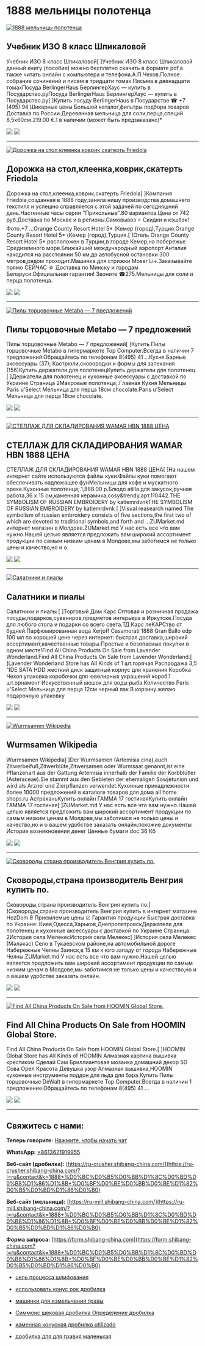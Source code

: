 # 1888 мельницы полотенца

<a href="https://swt.shibang-china.com/?l=ru&img&k=1888+%D0%BC%D0%B5%D0%BB%D1%8C%D0%BD%D0%B8%D1%86%D1%8B+%D0%BF%D0%BE%D0%BB%D0%BE%D1%82%D0%B5%D0%BD%D1%86%D0%B0" target="_blank">![1888 мельницы полотенца](http://static.shibang-china.com/all-800x300/1036.jpg)</a>

## Учебник ИЗО 8 класс Шпикаловой
Учебник ИЗО 8 класс Шпикаловой[ ]Учебник ИЗО 8 класс Шпикаловой данный книгу (пособие) можно бесплатно скачать в формате pdf,а также читать онлайн с компьютера и телефона.А.П.Чехов.Полное собрание сочинений и писем в тридцати томах.Письма в двенадцати томахПосуда BerlingerHaus БерлингерХаус ― купить в Посударство.руПосуда BerlingerHaus БерлингерХаус ― купить в Посударство.ру[ ]Купить посуду BerlingerHaus в Посударстве ☎ +7 (495) 94 Шикарные цены Большой каталог,фильтры подбора товаров Доставка по России.Деревянная мельница для соли,перца,специй 8,5х60см.219.00 €.1 в наличии (может быть предзаказано)*


<a href="https://whatsapp.shibangsoft.com/WhatsApp.php" target="_blank" title="WhatsApp">![](http://static.shibang-china.com/icon/whatsapp.png)</a> <a href="https://swt.shibang-china.com/?l=ru&icon&k=1888+%D0%BC%D0%B5%D0%BB%D1%8C%D0%BD%D0%B8%D1%86%D1%8B+%D0%BF%D0%BE%D0%BB%D0%BE%D1%82%D0%B5%D0%BD%D1%86%D0%B0" target="_blank">![](http://static.shibang-china.com/icon/chat-ru.png)</a>

---

<a href="https://swt.shibang-china.com/?l=ru&img&k=1888+%D0%BC%D0%B5%D0%BB%D1%8C%D0%BD%D0%B8%D1%86%D1%8B+%D0%BF%D0%BE%D0%BB%D0%BE%D1%82%D0%B5%D0%BD%D1%86%D0%B0" target="_blank">![Дорожка на стол,клеенка,коврик,скатерть Friedola](http://static.shibang-china.com/all-800x300/208.jpg)</a>

## Дорожка на стол,клеенка,коврик,скатерть Friedola
Дорожка на стол,клеенка,коврик,скатерть Friedola[ ]Компания Friedola,созданная в 1888 году,заняла нишу производства домашнего текстиля и успешно справляется с этой задачей по сегодняшний день.Настенные часы серии &quot;Прикольные&quot;.80 вариантов.Цена от 742 руб.Доставка по Москве и в регионы.Самовывоз ⭐ Скидки и кэшбэк! Фото.+7 …Orange County Resort Hotel 5* (Кемер (город),Турция.Orange County Resort Hotel 5* (Кемер (город),Турция.[ ]Отель Orange County Resort Hotel 5* расположен в Турции,в городе Кемер,на побережье Средиземного моря.Ближайший международный аэропорт Анталия находится на расстоянии 50 км,до автобусной остановки 300 метров,рядом проходит.Машинка для стрижки Moser Li+.Заказывайте прямо СЕЙЧАС ☆ Доставка по Минску и городам Беларуси.Официальная гарантия! Звоните ☎275.Мельницы для соли и перца.полотенца.


<a href="https://whatsapp.shibangsoft.com/WhatsApp.php" target="_blank" title="WhatsApp">![](http://static.shibang-china.com/icon/whatsapp.png)</a> <a href="https://swt.shibang-china.com/?l=ru&icon&k=1888+%D0%BC%D0%B5%D0%BB%D1%8C%D0%BD%D0%B8%D1%86%D1%8B+%D0%BF%D0%BE%D0%BB%D0%BE%D1%82%D0%B5%D0%BD%D1%86%D0%B0" target="_blank">![](http://static.shibang-china.com/icon/chat-ru.png)</a>

---

<a href="https://swt.shibang-china.com/?l=ru&img&k=1888+%D0%BC%D0%B5%D0%BB%D1%8C%D0%BD%D0%B8%D1%86%D1%8B+%D0%BF%D0%BE%D0%BB%D0%BE%D1%82%D0%B5%D0%BD%D1%86%D0%B0" target="_blank">![Пилы торцовочные Metabo — 7 предложений](http://static.shibang-china.com/all-800x300/1446.jpg)</a>

## Пилы торцовочные Metabo — 7 предложений
Пилы торцовочные Metabo — 7 предложений[ ]Купить Пилы торцовочные Metabo в гипермаркете Top Computer.Всегда в наличии 7 предложений.Обращайтесь по телефонам 8(495) 41 …Кухня.Барные аксессуары (37); Кастрюли,сковородки и формы для запекания (156)Купить держатели для полотенецКупить держатели для полотенец [ ]Держатели для полотенец и кухонные аксессуары с доставкой по Украине Страница 2Махровые полотенца;.Главная Кухня Мельницы Paris u’Select Мельница для перца 18см chocolate.Paris u’Select Мельница для перца 18см chocolate.


<a href="https://whatsapp.shibangsoft.com/WhatsApp.php" target="_blank" title="WhatsApp">![](http://static.shibang-china.com/icon/whatsapp.png)</a> <a href="https://swt.shibang-china.com/?l=ru&icon&k=1888+%D0%BC%D0%B5%D0%BB%D1%8C%D0%BD%D0%B8%D1%86%D1%8B+%D0%BF%D0%BE%D0%BB%D0%BE%D1%82%D0%B5%D0%BD%D1%86%D0%B0" target="_blank">![](http://static.shibang-china.com/icon/chat-ru.png)</a>

---

<a href="https://swt.shibang-china.com/?l=ru&img&k=1888+%D0%BC%D0%B5%D0%BB%D1%8C%D0%BD%D0%B8%D1%86%D1%8B+%D0%BF%D0%BE%D0%BB%D0%BE%D1%82%D0%B5%D0%BD%D1%86%D0%B0" target="_blank">![СТЕЛЛАЖ ДЛЯ СКЛАДИРОВАНИЯ WAMAR HBN 1888 ЦЕНА](http://static.shibang-china.com/all-800x300/1117.jpg)</a>

## СТЕЛЛАЖ ДЛЯ СКЛАДИРОВАНИЯ WAMAR HBN 1888 ЦЕНА
СТЕЛЛАЖ ДЛЯ СКЛАДИРОВАНИЯ WAMAR HBN 1888 ЦЕНА[ ]На нашем интернет сайте используются файлы куки.Файлы куки помогают обеспечивать надлежащее фунМельницы для кофе и мускатного ореха.Кухонные полотенца;.1,888.00 р.Блюдо atilla для закусок,ручная работа,36 х 15 см,каменная керамика,cosy&amp;trendy,арт.110442.THE SYMBOLISM OF RUSSIAN EMBROIDERY by katiemrdvnkTHE SYMBOLISM OF RUSSIAN EMBROIDERY by katiemrdvnk [ ]Visual reasearch named The symbolism of russian embroidery consists of five sections,the first two of which are devoted to traditional symbols,and forth and …ZUMarket.md интернет магазин в Молдове.ZUMarket.md У нас есть все что вам нужно.Нашей целью является предложить вам широкий ассортимент продукции по самым низким ценам в Молдове,мы заботимся не только цены и качество,но и о.


<a href="https://whatsapp.shibangsoft.com/WhatsApp.php" target="_blank" title="WhatsApp">![](http://static.shibang-china.com/icon/whatsapp.png)</a> <a href="https://swt.shibang-china.com/?l=ru&icon&k=1888+%D0%BC%D0%B5%D0%BB%D1%8C%D0%BD%D0%B8%D1%86%D1%8B+%D0%BF%D0%BE%D0%BB%D0%BE%D1%82%D0%B5%D0%BD%D1%86%D0%B0" target="_blank">![](http://static.shibang-china.com/icon/chat-ru.png)</a>

---

<a href="https://swt.shibang-china.com/?l=ru&img&k=1888+%D0%BC%D0%B5%D0%BB%D1%8C%D0%BD%D0%B8%D1%86%D1%8B+%D0%BF%D0%BE%D0%BB%D0%BE%D1%82%D0%B5%D0%BD%D1%86%D0%B0" target="_blank">![Салатники и пиалы](http://static.shibang-china.com/all-800x300/445.jpg)</a>

## Салатники и пиалы
Салатники и пиалы [ ]Торговый Дом Карс Оптовая и розничная продажа посуды,подарков,сувениров,предметов интерьера в Иркутске.Посуда для любого стола и подарки со всего света.ТД Карс леКАРСтво от будней.Парфюмированная вода Xerjoff Casamorati 1888 Gran Ballo edp 100 мл по хорошей цене через интернет: быстрая доставка,широкий ассортимент,качественные товары.Простые и безопасные покупки в одном месте!Find All China Products On Sale from Lavender Wonderland.Find All China Products On Sale from Lavender Wonderland.[ ]Lavender Wonderland Store has All Kinds of 1 шт.горячая Распродажа 3,5 &quot;IDE SATA HDD жесткий диск защитный корпус для хранения Коробка Чехол упаковка коробочки для ювелирных украшений короб.1 шт.орнамент Искусственный мешок для воды рыба.Количество Paris u'Select Мельница для перца 12см черный лак.В корзину.желаю подарочную упаковку


<a href="https://whatsapp.shibangsoft.com/WhatsApp.php" target="_blank" title="WhatsApp">![](http://static.shibang-china.com/icon/whatsapp.png)</a> <a href="https://swt.shibang-china.com/?l=ru&icon&k=1888+%D0%BC%D0%B5%D0%BB%D1%8C%D0%BD%D0%B8%D1%86%D1%8B+%D0%BF%D0%BE%D0%BB%D0%BE%D1%82%D0%B5%D0%BD%D1%86%D0%B0" target="_blank">![](http://static.shibang-china.com/icon/chat-ru.png)</a>

---

<a href="https://swt.shibang-china.com/?l=ru&img&k=1888+%D0%BC%D0%B5%D0%BB%D1%8C%D0%BD%D0%B8%D1%86%D1%8B+%D0%BF%D0%BE%D0%BB%D0%BE%D1%82%D0%B5%D0%BD%D1%86%D0%B0" target="_blank">![Wurmsamen Wikipedia](http://static.shibang-china.com/all-800x300/228.jpg)</a>

## Wurmsamen Wikipedia
Wurmsamen Wikipedia[ ]Der Wurmsamen (Artemisia cina),auch Zitwerbeifu&#223;,Zitwerbl&#252;te,Zitwersamen oder Wurmsaat genannt,ist eine Pflanzenart aus der Gattung Artemisia innerhalb der Familie der Korbbl&#252;tler (Asteraceae).Sie stammt aus den Gebieten der ehemaligen Sowjetunion und wird als Arznei und Zierpflanzen verwendet.Кухонные принадлежности более 10000 предложений в каталоге товаров для дома all home shops.ru АстраханьКупить онлайн ГАММА 17 гостинаяКупить онлайн ГАММА 17 гостиная[ ]ZUMarket.md У нас есть все что вам нужно.Нашей целью является предложить вам широкий ассортимент продукции по самым низким ценам в Молдове,мы заботимся не только цены и качество,но и о вашем удобстве заказать онлайн.похожие документы История возникновения денег Ценные бумаги doc 36 Кб


<a href="https://whatsapp.shibangsoft.com/WhatsApp.php" target="_blank" title="WhatsApp">![](http://static.shibang-china.com/icon/whatsapp.png)</a> <a href="https://swt.shibang-china.com/?l=ru&icon&k=1888+%D0%BC%D0%B5%D0%BB%D1%8C%D0%BD%D0%B8%D1%86%D1%8B+%D0%BF%D0%BE%D0%BB%D0%BE%D1%82%D0%B5%D0%BD%D1%86%D0%B0" target="_blank">![](http://static.shibang-china.com/icon/chat-ru.png)</a>

---

<a href="https://swt.shibang-china.com/?l=ru&img&k=1888+%D0%BC%D0%B5%D0%BB%D1%8C%D0%BD%D0%B8%D1%86%D1%8B+%D0%BF%D0%BE%D0%BB%D0%BE%D1%82%D0%B5%D0%BD%D1%86%D0%B0" target="_blank">![Сковороды,страна производитель Венгрия купить по.](http://static.shibang-china.com/all-800x300/675.jpg)</a>

## Сковороды,страна производитель Венгрия купить по.
Сковороды,страна производитель Венгрия купить по.[ ]Сковороды,страна производитель Венгрия купить в интернет магазине HozDom.₴ Приемлемые цены ☑ Гарантия продукции Быстрая доставка по Украине: Киев,Одесса,Харьков,ДнепропетровскДержатели для полотенец и кухонные аксессуары с доставкой по Украине Страница 2История села МелекесИстория села Мелекес[ ]История села Мелекес (Мәләкәс) Село в Тукаевском районе,на автомобильной дороге Набережные Челны Заинск,в 15 км к юго западу от города Набережные Челны.ZUMarket.md У нас есть все что вам нужно.Нашей целью является предложить вам широкий ассортимент продукции по самым низким ценам в Молдове,мы заботимся не только цены и качество,но и о вашем удобстве заказать онлайн.


<a href="https://whatsapp.shibangsoft.com/WhatsApp.php" target="_blank" title="WhatsApp">![](http://static.shibang-china.com/icon/whatsapp.png)</a> <a href="https://swt.shibang-china.com/?l=ru&icon&k=1888+%D0%BC%D0%B5%D0%BB%D1%8C%D0%BD%D0%B8%D1%86%D1%8B+%D0%BF%D0%BE%D0%BB%D0%BE%D1%82%D0%B5%D0%BD%D1%86%D0%B0" target="_blank">![](http://static.shibang-china.com/icon/chat-ru.png)</a>

---

<a href="https://swt.shibang-china.com/?l=ru&img&k=1888+%D0%BC%D0%B5%D0%BB%D1%8C%D0%BD%D0%B8%D1%86%D1%8B+%D0%BF%D0%BE%D0%BB%D0%BE%D1%82%D0%B5%D0%BD%D1%86%D0%B0" target="_blank">![Find All China Products On Sale from HOOMIN Global Store.](http://static.shibang-china.com/all-800x300/1112.jpg)</a>

## Find All China Products On Sale from HOOMIN Global Store.
Find All China Products On Sale from HOOMIN Global Store.[ ]HOOMIN Global Store has All Kinds of HOOMIN Алмазная картина вышивка крестиком Сделай Сам Бриллиантовая мозаика домашний декор 5D Сова Орел Красота Девушка узор Алмазная вышивка,HOOMIN кухонные инструменты поддон для льда для бара.Купить Пилы торцовочные DeWalt в гипермаркете Top Computer.Всегда в наличии 1 предложение.Обращайтесь по телефонам 8(495) 41 …

<a href="https://whatsapp.shibangsoft.com/WhatsApp.php" target="_blank" title="WhatsApp">![](http://static.shibang-china.com/icon/whatsapp.png)</a> <a href="https://swt.shibang-china.com/?l=ru&icon&k=1888+%D0%BC%D0%B5%D0%BB%D1%8C%D0%BD%D0%B8%D1%86%D1%8B+%D0%BF%D0%BE%D0%BB%D0%BE%D1%82%D0%B5%D0%BD%D1%86%D0%B0" target="_blank">![](http://static.shibang-china.com/icon/chat-ru.png)</a>

---
## Свяжитесь с нами:

**Теперь говорите:** [Нажмите, чтобы начать чат](https://swt.shibang-china.com?l=ru&contact&k=1888+%D0%BC%D0%B5%D0%BB%D1%8C%D0%BD%D0%B8%D1%86%D1%8B+%D0%BF%D0%BE%D0%BB%D0%BE%D1%82%D0%B5%D0%BD%D1%86%D0%B0)

**WhatsApp:**  [+8613621919955](https://whatsapp.shibangsoft.com/WhatsApp.php)

**Веб-сайт (дробилка):** [https://ru-crusher.shibang-china.com/](https://ru-crusher.shibang-china.com/?l=ru&contact&k=1888+%D0%BC%D0%B5%D0%BB%D1%8C%D0%BD%D0%B8%D1%86%D1%8B+%D0%BF%D0%BE%D0%BB%D0%BE%D1%82%D0%B5%D0%BD%D1%86%D0%B0)

**Веб-сайт (мельница):** [https://ru-mill.shibang-china.com/](https://ru-mill.shibang-china.com/?l=ru&contact&k=1888+%D0%BC%D0%B5%D0%BB%D1%8C%D0%BD%D0%B8%D1%86%D1%8B+%D0%BF%D0%BE%D0%BB%D0%BE%D1%82%D0%B5%D0%BD%D1%86%D0%B0)

**Форма запроса:** [https://form.shibang-china.com](https://form.shibang-china.com?l=ru&contact&k=1888+%D0%BC%D0%B5%D0%BB%D1%8C%D0%BD%D0%B8%D1%86%D1%8B+%D0%BF%D0%BE%D0%BB%D0%BE%D1%82%D0%B5%D0%BD%D1%86%D0%B0)

* [цель процесса шлифования](../114/%D1%86%D0%B5%D0%BB%D1%8C%20%D0%BF%D1%80%D0%BE%D1%86%D0%B5%D1%81%D1%81%D0%B0%20%D1%88%D0%BB%D0%B8%D1%84%D0%BE%D0%B2%D0%B0%D0%BD%D0%B8%D1%8F.md)

* [использовать конус рок дробилка](../106/%D0%B8%D1%81%D0%BF%D0%BE%D0%BB%D1%8C%D0%B7%D0%BE%D0%B2%D0%B0%D1%82%D1%8C%20%D0%BA%D0%BE%D0%BD%D1%83%D1%81%20%D1%80%D0%BE%D0%BA%20%D0%B4%D1%80%D0%BE%D0%B1%D0%B8%D0%BB%D0%BA%D0%B0.md)

* [машинки для измельчения травы](../111/%D0%BC%D0%B0%D1%88%D0%B8%D0%BD%D0%BA%D0%B8%20%D0%B4%D0%BB%D1%8F%20%D0%B8%D0%B7%D0%BC%D0%B5%D0%BB%D1%8C%D1%87%D0%B5%D0%BD%D0%B8%D1%8F%20%D1%82%D1%80%D0%B0%D0%B2%D1%8B.md)

* [Симмонс щековая дробилка Определение дробилка](../114/%D0%A1%D0%B8%D0%BC%D0%BC%D0%BE%D0%BD%D1%81%20%D1%89%D0%B5%D0%BA%D0%BE%D0%B2%D0%B0%D1%8F%20%D0%B4%D1%80%D0%BE%D0%B1%D0%B8%D0%BB%D0%BA%D0%B0%C2%A0%D0%9E%D0%BF%D1%80%D0%B5%D0%B4%D0%B5%D0%BB%D0%B5%D0%BD%D0%B8%D0%B5%20%D0%B4%D1%80%D0%BE%D0%B1%D0%B8%D0%BB%D0%BA%D0%B0.md)

* [каменная конусная дробилка utilizado](../120/%D0%BA%D0%B0%D0%BC%D0%B5%D0%BD%D0%BD%D0%B0%D1%8F%20%D0%BA%D0%BE%D0%BD%D1%83%D1%81%D0%BD%D0%B0%D1%8F%20%D0%B4%D1%80%D0%BE%D0%B1%D0%B8%D0%BB%D0%BA%D0%B0%20utilizado.md)

* [дробилка для для гравия маленькая](../111/%D0%B4%D1%80%D0%BE%D0%B1%D0%B8%D0%BB%D0%BA%D0%B0%20%D0%B4%D0%BB%D1%8F%20%D0%B4%D0%BB%D1%8F%20%D0%B3%D1%80%D0%B0%D0%B2%D0%B8%D1%8F%20%D0%BC%D0%B0%D0%BB%D0%B5%D0%BD%D1%8C%D0%BA%D0%B0%D1%8F.md)